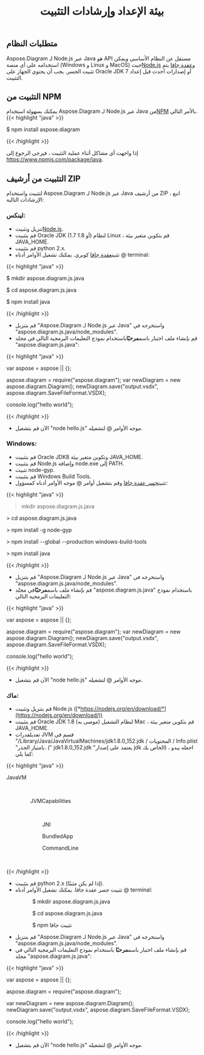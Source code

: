 ﻿---
title: بيئة الإعداد وإرشادات التثبيت
type: docs
weight: 20
url: /ar/java/setup-environment-and-installation-guidelines/
description: Visio Diagram Node.js عبر Java هو API مستقل عن النظام الأساسي ويمكن استخدامه على أي منصة (Windows و Linux و MacOS) حيث يتم تثبيت Node.js و node-java bridge. يمكن تثبيته من أرشيف NPM و ZIP.
---
## **متطلبات النظام**
 Aspose.Diagram لـ Node.js عبر Java هو API مستقل عن النظام الأساسي ويمكن استخدامه على أي منصة (Windows و Linux و MacOS) حيث[Node.js](https://nodejs.org/en/download/) و[عقدة جافا](https://github.com/joeferner/node-java) يتم تثبيت الجسر. يجب أن يحتوي الجهاز على Oracle JDK 7 أو إصدارات أحدث قبل إعداد التثبيت.
## **التثبيت من NPM**
 يمكنك بسهولة استخدام Aspose.Diagram لـ Node.js عبر Java من[NPM](https://www.npmjs.com/package/aspose.diagram) بالأمر التالي.
{{< highlight "java" >}}

 $ npm install aspose.diagram

{{< /highlight >}}

إذا واجهت أي مشاكل أثناء عملية التثبيت ، فيرجى الرجوع إلى https://www.npmjs.com/package/java.

## **التثبيت من أرشيف ZIP**
لتثبيت واستخدام Aspose.Diagram لـ Node.js عبر Java من أرشيف ZIP ، اتبع الإرشادات التالية:
### **لينكس:**
-  تنزيل وتثبيت[Node.js](https://nodejs.org/en/download/).
- قم بتثبيت Oracle JDK (1.7 أو 1.8) لنظام Linux ، قم بتكوين متغير بيئة JAVA_HOME.
- قم بتثبيت python 2.x.
-  تثبيت[عقدة جافا](https://github.com/joeferner/node-java) كوبري. يمكنك تشغيل الأوامر أدناه @ terminal:



{{< highlight "java" >}}

 $ mkdir aspose.diagram.js.java

$ cd aspose.diagram.js.java

$ npm install java

{{< /highlight >}}



- قم بتنزيل "Aspose.Diagram لـ Node.js عبر Java" واستخرجه في "aspose.diagram.js.java/node_modules".
- قم بإنشاء ملف اختبار باسم**مرحبًا**باستخدام نموذج التعليمات البرمجية التالي في مجلد "aspose.diagram.js.java":

{{< highlight "java" >}}

 var aspose = aspose || {};

aspose.diagram = require("aspose.diagram");
var newDiagram = new aspose.diagram.Diagram();
newDiagram.save("output.vsdx", aspose.diagram.SaveFileFormat.VSDX);

console.log("hello world");

{{< /highlight >}}

- الآن قم بتشغيل "node hello.js" موجه الأوامر @ لتشغيله.
### **Windows:**
- قم بتثبيت Oracle JDK8 وتكوين متغير بيئة JAVA_HOME.
- قم بتثبيت Node.js وإضافة node.exe إلى PATH.
- تثبيت node-gyp.
- قم بتثبيت Windows Build Tools.
-  تثبيت[جسر عقدة جافا](https://www.npmjs.com/package/java) وقم بتشغيل أوامر @ موجه الأوامر أدناه كمسؤول:



{{< highlight "java" >}}

 > mkdir aspose.diagram.js.java

\> cd aspose.diagram.js.java

\> npm install -g node-gyp

\> npm install --global --production windows-build-tools

\> npm install java

{{< /highlight >}}

- قم بتنزيل "Aspose.Diagram لـ Node.js عبر Java" واستخرجه في "aspose.diagram.js.java/node_modules".
-  قم بإنشاء ملف باسم**مرحبًا**في مجلد "aspose.diagram.js.java" باستخدام نموذج التعليمات البرمجية التالي:

{{< highlight "java" >}}

 var aspose = aspose || {};

aspose.diagram = require("aspose.diagram");
var newDiagram = new aspose.diagram.Diagram();
newDiagram.save("output.vsdx", aspose.diagram.SaveFileFormat.VSDX);

console.log("hello world");

{{< /highlight >}}

- الآن قم بتشغيل "node hello.js" موجه الأوامر @ لتشغيله.
### **ماك:**
- قم بتنزيل وتثبيت Node.js ([*https://nodejs.org/en/download/*](https://nodejs.org/en/download/))
- قم بتثبيت Oracle JDK 1.8 (موصى به) لنظام التشغيل Mac ، قم بتكوين متغير بيئة JAVA_HOME.
-  تعديل<key>قدرات JVM</key> قسم في "/Library/Java/JavaVirtualMachines/jdk1.8.0_152.jdk / المحتويات / Info.plist "بامتياز الجذر. (" jdk1.8.0_152.jdk "يعتمد على إصدار jdk الخاص بك) ، اجعله يبدو كما يلي:



{{< highlight "java" >}}

 <key>JavaVM</key>

        <dict>

                <key>JVMCapabilities</key>

                <array>

                        <string>JNI</string>

                        <string>BundledApp</string>

                        <string>CommandLine</string>

                </array>

{{< /highlight >}}



- قم بتثبيت python 2.x (إذا لم يكن مثبتًا).
- تثبيت جسر عقدة جافا. يمكنك تشغيل الأوامر أدناه @ terminal:

`         ` $ mkdir aspose.diagram.js.java

`         ` $ cd aspose.diagram.js.java

`         ` $ npm تثبيت جافا

- قم بتنزيل "Aspose.Diagram لـ Node.js عبر Java" واستخرجه في "aspose.diagram.js.java/node_modules".
-  قم بإنشاء ملف اختبار باسم**مرحبًا** باستخدام نموذج التعليمات البرمجية التالي في مجلد "aspose.diagram.js.java":



{{< highlight "java" >}}

 var aspose = aspose || {};

aspose.diagram = require("aspose.diagram");

var newDiagram = new aspose.diagram.Diagram();
newDiagram.save("output.vsdx", aspose.diagram.SaveFileFormat.VSDX);

console.log("hello world");

{{< /highlight >}}

- الآن قم بتشغيل "node hello.js" موجه الأوامر @ لتشغيله.
